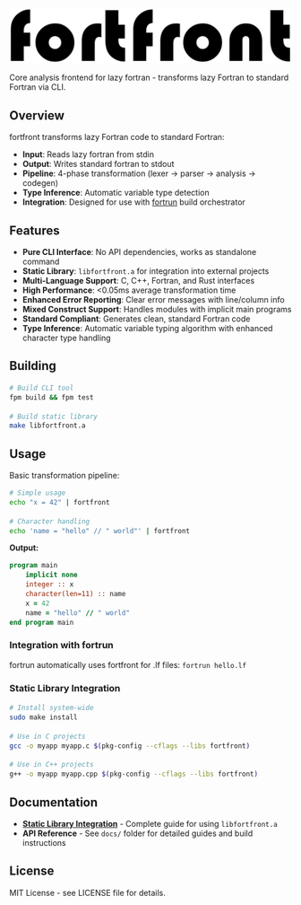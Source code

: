 ![fortfront](media/logo.svg)

Core analysis frontend for lazy fortran - transforms lazy Fortran to standard Fortran via CLI.

## Overview

fortfront transforms lazy Fortran code to standard Fortran:
- **Input**: Reads lazy fortran from stdin  
- **Output**: Writes standard fortran to stdout
- **Pipeline**: 4-phase transformation (lexer → parser → analysis → codegen)
- **Type Inference**: Automatic variable type detection 
- **Integration**: Designed for use with [fortrun](https://github.com/lazy-fortran/fortrun) build orchestrator

## Features

- **Pure CLI Interface**: No API dependencies, works as standalone command
- **Static Library**: `libfortfront.a` for integration into external projects
- **Multi-Language Support**: C, C++, Fortran, and Rust interfaces
- **High Performance**: <0.05ms average transformation time  
- **Enhanced Error Reporting**: Clear error messages with line/column info
- **Mixed Construct Support**: Handles modules with implicit main programs
- **Standard Compliant**: Generates clean, standard Fortran code
- **Type Inference**: Automatic variable typing algorithm with enhanced character type handling

## Building

```bash
# Build CLI tool
fpm build && fpm test

# Build static library
make libfortfront.a
```

## Usage

Basic transformation pipeline:

```bash
# Simple usage
echo "x = 42" | fortfront

# Character handling  
echo 'name = "hello" // " world"' | fortfront
```

**Output:**
```fortran
program main
    implicit none
    integer :: x
    character(len=11) :: name
    x = 42
    name = "hello" // " world"
end program main
```

### Integration with fortrun

fortrun automatically uses fortfront for .lf files: `fortrun hello.lf`

### Static Library Integration

```bash
# Install system-wide
sudo make install

# Use in C projects
gcc -o myapp myapp.c $(pkg-config --cflags --libs fortfront)

# Use in C++ projects  
g++ -o myapp myapp.cpp $(pkg-config --cflags --libs fortfront)
```

## Documentation

- **[Static Library Integration](docs/STATIC_LIBRARY_INTEGRATION.md)** - Complete guide for using `libfortfront.a`
- **API Reference** - See `docs/` folder for detailed guides and build instructions

## License

MIT License - see LICENSE file for details.

